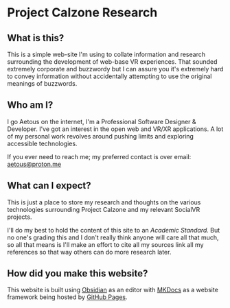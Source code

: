 # Project Calzone Research
## What is this?
This is a simple web-site I'm using to collate information and research surrounding the development of web-base VR experiences. That sounded extremely corporate and buzzwordy but I can assure you it's extremely hard to convey information without accidentally attempting to use the original meanings of buzzwords.
## Who am I?
I go Aetous on the internet, I'm a Professional Software Designer & Developer. I've got an interest in the open web and VR/XR applications. A lot of my personal work revolves around pushing limits and exploring accessible technologies.

If you ever need to reach me; my preferred contact is over email: [aetous@proton.me](mailto:aetous@proton.me)
## What can I expect?
This is just a place to store my research and thoughts on the various technologies surrounding Project Calzone and my relevant SocialVR projects. 

I'll do my best to hold the content of this site to an *Academic Standard.* But no one's grading this and I don't really think anyone will care all that much, so all that means is I'll make an effort to cite all my sources link all my references so that way others can do more research later.
## How did you make this website?
This website is built using [Obsidian](https://obsidian.md/download) as an editor with [MKDocs](https://www.mkdocs.org/) as a website framework being hosted by [GitHub Pages](https://pages.github.com/).